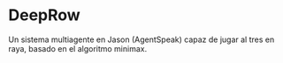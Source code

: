 # DeepRow
Un sistema multiagente en Jason (AgentSpeak) capaz de jugar al tres en raya, basado en el algoritmo minimax.
